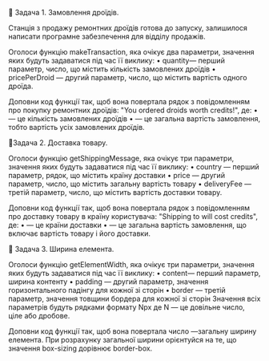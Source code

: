 🔵 Задача 1. Замовлення дроїдів.

Станція з продажу ремонтних дроїдів готова до запуску, залишилося написати
програмне забезпечення для відділу продажів.

Оголоси функцію makeTransaction, яка очікує два параметри, значення яких будуть
задаватися під час її виклику: • quantity— перший параметр, число, що містить
кількість замовлених дроїдів • pricePerDroid — другий параметр, число, що
містить вартість одного дроїда.

Доповни код функції так, щоб вона повертала рядок з повідомленням про покупку
ремонтних дроїдів: "You ordered <quantity> droids worth <totalPrice> credits!",
де: • <quantity> — це кількість замовлених дроїдів • <totalPrice> — це загальна
вартість замовлення, тобто вартість усіх замовлених дроїдів.

🔵Задача 2. Доставка товару.

Оголоси функцію getShippingMessage, яка очікує три параметри, значення яких
будуть задаватися під час її виклику: • country — перший параметр, рядок, що
містить країну доставки • price — другий параметр, число, що містить загальну
вартість товару • deliveryFee — третій параметр, число, що містить вартість
доставки товару.

Доповни код функції так, щоб вона повертала рядок з повідомленням про доставку
товару в країну користувача: "Shipping to <country> will cost <totalPrice>
credits", де: • <country> — це країни доставки • <totalPrice> — це загальна
вартість замовлення, що включає вартість товару і його доставки.

🔵 Задача 3. Ширина елемента.

Оголоси функцію getElementWidth, яка очікує три параметри, значення яких будуть
задаватися під час її виклику: • content— перший параметр, ширина контенту •
padding — другий параметр, значення горизонтального падінгу для кожної зі сторін
• border — третій параметр, значення товщини бордера для кожної зі сторін
Значення всіх параметрів будуть рядками формату Npx де N — це довільне число,
ціле або дробове.

Доповни код функції так, щоб вона повертала число —загальну ширину елемента. При
розрахунку загальної ширини орієнтуйся на те, що значення box-sizing дорівнює
border-box.
